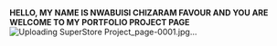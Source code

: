 # 
**HELLO, MY NAME IS NWABUISI CHIZARAM FAVOUR AND YOU ARE WELCOME TO MY PORTFOLIO PROJECT PAGE**
![Uploading SuperStore Project_page-0001.jpg…]()

